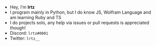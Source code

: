 - Hey, I’m **lrtz**
- I program mainly in Python, but I do know JS, Wolfram Language and am learning Ruby and TS
- I do projects solo, any help via issues or pull requests is appreciated though!
- Discord: `lrtz#0001`
- Twitter: `lrtz__`
